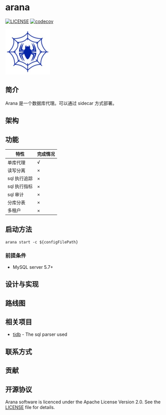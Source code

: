 # arana
[![LICENSE](https://img.shields.io/badge/license-Apache--2.0-blue.svg)](https://github.com/arana-db/arana/blob/master/LICENSE)
[![codecov](https://codecov.io/gh/arana-db/arana/branch/master/graph/badge.svg)](https://codecov.io/gh/arana-db/arana)

![](./docs/pics/arana-logo.png)

## 简介

Arana 是一个数据库代理。可以通过 sidecar 方式部署。

## 架构

## 功能

| 特性 | 完成情况 |
| -- | -- |
| 单库代理 | √ |
| 读写分离 | × |
| sql 执行追踪 | × |
| sql 执行指标 | × |
| sql 审计 | × |
| 分库分表 | × |
| 多租户 | × |

## 启动方法

```
arana start -c ${configFilePath}
```

### 前提条件

+ MySQL server 5.7+

## 设计与实现

## 路线图

## 相关项目
- [tidb](https://github.com/pingcap/tidb) - The sql parser used

## 联系方式

## 贡献

## 开源协议
Arana software is licenced under the Apache License Version 2.0. See the [LICENSE](https://github.com/arana-db/arana/blob/master/LICENSE) file for details.
